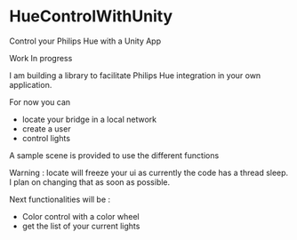 # HueControlWithUnity
 Control your Philips Hue with a Unity App

 Work In progress

 I am building a library to facilitate Philips Hue integration in your own application.

 For now you can
 * locate your bridge in a local network
 * create a user
 * control lights

 A sample scene is provided to use the different functions

 Warning : locate will freeze your ui as currently the code has a thread sleep. I plan on changing that as soon as possible.

 Next functionalities will be :
 * Color control with a color wheel
 * get the list of your current lights
